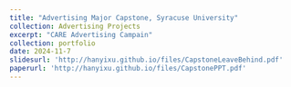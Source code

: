 ```yaml
---
title: "Advertising Major Capstone, Syracuse University"
collection: Advertising Projects
excerpt: "CARE Advertising Campain"
collection: portfolio
date: 2024-11-7
slidesurl: 'http://hanyixu.github.io/files/CapstoneLeaveBehind.pdf'
paperurl: 'http://hanyixu.github.io/files/CapstonePPT.pdf'
---
```


